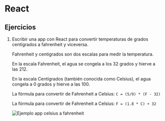 # React

## Ejercicios
1.
    Escribir una app con React para convertir temperaturas de grados centígrados a fahrenheit y viceversa.

    Fahrenheit y centigrados son dos escalas para medir la temperatura.

    En la escala Fahrenheit, el agua se congela a los 32 grados y hierve a las 212.

    En la escala Centígrados (también conocida como Celsius), el agua congela a 0 grados y hierve a las 100.

    La fórmula para convertir de Fahrenheit a Celsius: `C = (5/9) * (F - 32)`

    La fórmula para convertir de Fahrenheit a Celsius: `F = (1.8 * C) + 32`

    ![Ejemplo app celsius a fahrenheit](http://g.recordit.co/ckB8hxfSC2.gif)

